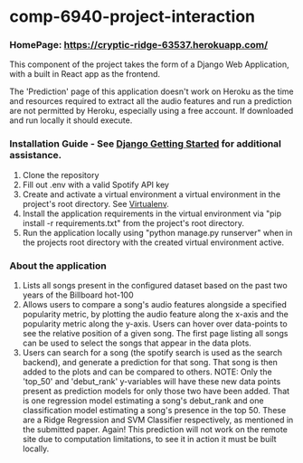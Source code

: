 # comp-6940-project-interaction

### HomePage: https://cryptic-ridge-63537.herokuapp.com/
This component of the project takes the form of a Django Web Application, with a built in React app as the frontend.

The 'Prediction' page of this application doesn't work on Heroku as the time and resources required to extract all the audio features and run a prediction are not permitted by Heroku, especially using a free account. If downloaded and run locally it should execute.

### Installation Guide - See [Django Getting Started](https://www.djangoproject.com/start/) for additional assistance.
1. Clone the repository
2. Fill out .env with a valid Spotify API key
3. Create and activate a virtual environment a virtual environment in the project's root directory. See [Virtualenv](https://virtualenv.pypa.io/en/latest/installation.html).
4. Install the application requirements in the virtual environment via "pip install -r requirements.txt" from the project's root directory.
5. Run the application locally using "python manage.py runserver" when in the projects root directory with the created virtual environment active.


### About the application
1. Lists all songs present in the configured dataset based on the past two years of the Billboard hot-100
2. Allows users to compare a song's audio features alongside a specified popularity metric, by plotting the audio feature along the x-axis and the popularity metric along the y-axis. Users can hover over data-points to see the relative position of a given song. The first page listing all songs can be used to select the songs that appear in the data plots.
3. Users can search for a song (the spotify search is used as the search backend), and generate a prediction for that song. That song is then added to the plots and can be compared to others. NOTE: Only the 'top_50' and 'debut_rank' y-variables will have these new data points present as prediction models for only those two have been added.
    That is one regression model estimating a song's debut_rank and one classification model estimating a song's presence in the top 50. These are a Ridge Regression and SVM     Classifier respectively, as mentioned in the submitted paper.
    Again! This prediction will not work on the remote site due to computation limitations, to see it in action it must be built locally.
